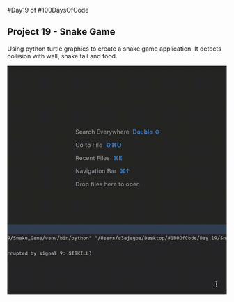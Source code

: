 #Day19 of #100DaysOfCode


## Project 19 - Snake Game
Using python turtle graphics to create a snake game application. It detects collision with wall, snake tail and food.

![Demo](https://github.com/A3AJAGBE/Snake_Game/blob/main/snake_game.gif)


